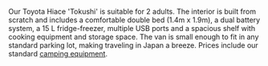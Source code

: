 Our Toyota Hiace \'Tokushi\' is suitable for 2 adults. The interior is built from scratch and includes a comfortable double bed (1.4m x 1.9m), a dual battery system, a 15 L fridge-freezer, multiple USB ports and a spacious shelf with cooking equipment and storage space. The van is small enough to fit in any standard parking lot, making traveling in Japan a breeze. Prices include our standard [camping equipment](#equipment "Camping Equipment").